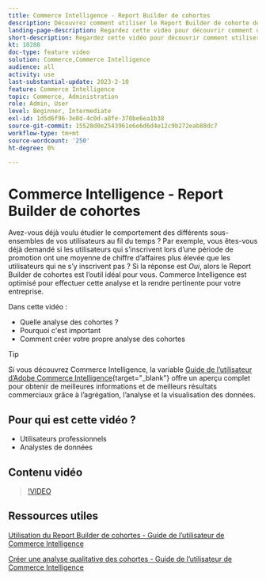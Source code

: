 ```yaml
---
title: Commerce Intelligence - Report Builder de cohortes
description: Découvrez comment utiliser le Report Builder de cohorte de l’intelligence de commerce pour créer des rapports et des analyses optimisés pertinents pour votre entreprise.
landing-page-description: Regardez cette vidéo pour découvrir comment utiliser le Report Builder de cohorte de l’intelligence de commerce pour créer des rapports et des analyses optimisés pertinents pour votre entreprise.
short-description: Regardez cette vidéo pour découvrir comment utiliser le Report Builder de cohorte de l’intelligence de commerce pour créer des rapports et des analyses optimisés pertinents pour votre entreprise.
kt: 10288
doc-type: feature video
solution: Commerce,Commerce Intelligence
audience: all
activity: use
last-substantial-update: 2023-2-10
feature: Commerce Intelligence
topic: Commerce, Administration
role: Admin, User
level: Beginner, Intermediate
exl-id: 1d5d6f96-3e0d-4c0d-a8fe-370be6ea1b38
source-git-commit: 15528d0e2543961e6e6d6d4e12c9b272eab88dc7
workflow-type: tm+mt
source-wordcount: '250'
ht-degree: 0%

---
```


# Commerce Intelligence - Report Builder de cohortes

Avez-vous déjà voulu étudier le comportement des différents sous-ensembles de vos utilisateurs au fil du temps ? Par exemple, vous êtes-vous déjà demandé si les utilisateurs qui s’inscrivent lors d’une période de promotion ont une moyenne de chiffre d’affaires plus élevée que les utilisateurs qui ne s’y inscrivent pas ? Si la réponse est _Oui_, alors le Report Builder de cohortes est l’outil idéal pour vous. Commerce Intelligence est optimisé pour effectuer cette analyse et la rendre pertinente pour votre entreprise.

Dans cette vidéo :

- Quelle analyse des cohortes ?
- Pourquoi c&#39;est important
- Comment créer votre propre analyse des cohortes

>[!TIP]
>
>Si vous découvrez Commerce Intelligence, la variable [Guide de l’utilisateur d’Adobe Commerce Intelligence](https://experienceleague.adobe.com/docs/commerce-business-intelligence/mbi/guide-overview.html){target="_blank"} offre un aperçu complet pour obtenir de meilleures informations et de meilleurs résultats commerciaux grâce à l’agrégation, l’analyse et la visualisation des données.

## Pour qui est cette vidéo ?

- Utilisateurs professionnels
- Analystes de données

## Contenu vidéo

>[!VIDEO](https://video.tv.adobe.com/v/342407?quality=12&learn=on)

## Ressources utiles

[Utilisation du Report Builder de cohortes - Guide de l’utilisateur de Commerce Intelligence](https://experienceleague.adobe.com/docs/commerce-business-intelligence/mbi/analyze/sql/cohort-rpt-bldr.html)

[Créer une analyse qualitative des cohortes - Guide de l’utilisateur de Commerce Intelligence](https://experienceleague.adobe.com/docs/commerce-business-intelligence/mbi/analyze/sql/create-qual-cohort-analysis.html)
